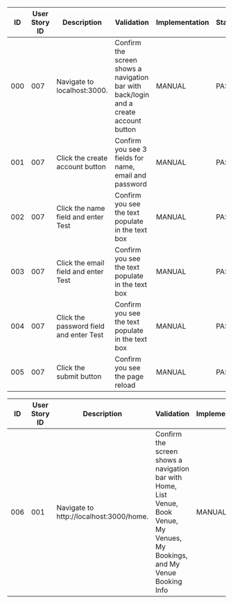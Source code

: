 | ID | User Story ID | Description | Validation | Implementation | Status | 
|----|---------------|-------------|------------|----------------|--------|
| 000 | 007 | Navigate to localhost:3000. | Confirm the screen shows a navigation bar with back/login and a create account button | MANUAL | PASS |
| 001 | 007 | Click the create account button | Confirm you see 3 fields for name, email and password | MANUAL | PASS |
| 002 | 007 | Click the name field and enter Test | Confirm you see the text populate in the text box| MANUAL | PASS |
| 003 | 007 | Click the email field and enter Test | Confirm you see the text populate in the text box| MANUAL | PASS |
| 004 | 007 | Click the password field and enter Test | Confirm you see the text populate in the text box| MANUAL | PASS |
| 005 | 007 | Click the submit button | Confirm you see the page reload | MANUAL | PASS |

| ID | User Story ID | Description | Validation | Implementation | Status | 
|----|---------------|-------------|------------|----------------|--------|
| 006 | 001 | Navigate to http://localhost:3000/home. | Confirm the screen shows a navigation bar with Home, List Venue, Book Venue, My Venues, My Bookings, and My Venue Booking Info | MANUAL | PASS |

